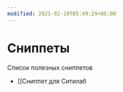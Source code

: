 ```yaml
---
modified: 2021-02-19T05:49:29+05:00
---
```


# Сниппеты

Список полезных сниппетов

- [[Сниппет для Ситилаб
